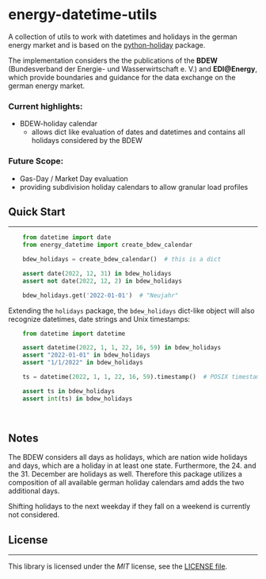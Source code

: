 # energy-datetime-utils

A collection of utils to work with datetimes and holidays in the german energy
market and is based on the [python-holiday](https://github.com/dr-prodigy/python-holidays) package.

The implementation considers the the publications of the **BDEW** (Bundesverband der Energie- und Wasserwirtschaft e. V.) and **EDI@Energy**, which provide boundaries and guidance for the data exchange on the german energy market. 

### Current highlights:
* BDEW-holiday calendar
    * allows dict like evaluation of dates and datetimes and contains all holidays considered by the BDEW


### Future Scope:
* Gas-Day / Market Day evaluation
* providing subdivision holiday calendars to allow granular load profiles


## Quick Start
-----------

```python
    from datetime import date
    from energy_datetime import create_bdew_calendar

    bdew_holidays = create_bdew_calendar()  # this is a dict

    assert date(2022, 12, 31) in bdew_holidays
    assert not date(2022, 12, 2) in bdew_holidays

    bdew_holidays.get('2022-01-01')  # "Neujahr"
```

Extending the `holidays` package, the `bdew_holidays` dict-like object will also recognize datetimes, date strings and Unix timestamps:

```python
    from datetime import datetime

    assert datetime(2022, 1, 1, 22, 16, 59) in bdew_holidays
    assert "2022-01-01" in bdew_holidays
    assert "1/1/2022" in bdew_holidays

    ts = datetime(2022, 1, 1, 22, 16, 59).timestamp()  # POSIX timestamp: 1641071819.0

    assert ts in bdew_holidays
    assert int(ts) in bdew_holidays
            
          
```
## Notes

The BDEW considers all days as holidays, which are nation wide holidays and days, which are a holiday in at least one state. Furthermore, the 24. and the 31. December are holidays as well. Therefore this package utilizes a composition of all available german holiday calendars amd adds the two additional days.

Shifting holidays to the next weekday if they fall on a weekend is currently not considered.  


## License
----------

This library is licensed under the
*MIT* license, see the
[LICENSE file](LICENSE).